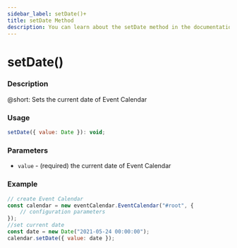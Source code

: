 ```yaml
---
sidebar_label: setDate()+
title: setDate Method
description: You can learn about the setDate method in the documentation of the DHTMLX JavaScript Event Calendar library. Browse developer guides and API reference, try out code examples and live demos, and download a free 30-day evaluation version of DHTMLX Event Calendar.
---
```


# setDate()

### Description

@short: Sets the current date of Event Calendar

### Usage

~~~jsx {}
setDate({ value: Date }): void;
~~~

### Parameters

- `value` - (required) the current date of Event Calendar

### Example

~~~jsx {6-7}
// create Event Calendar
const calendar = new eventCalendar.EventCalendar("#root", {
	// configuration parameters
});
//set current date
const date = new Date("2021-05-24 00:00:00");
calendar.setDate({ value: date });
~~~
